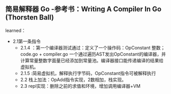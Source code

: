 ## 简易解释器 Go -参考书：Writing A Compiler In Go (Thorsten Ball)

learned：
+ 2.1第一条指令
  + 2.1.4 ：第一个编译器测试通过：定义了一个操作码：OpConstant 整数； code.go + compiler.go
  一个通过遍历AST发出OpConstant的编译器，并计算常量整数字面量已经添加到常量池。编译器接口能传递编译的结果给虚拟机。
  + 2.1.5 :简易虚拟机，解释执行字节码，OpConstant指令可被解释执行
  + 2.2 栈上加法：OpAdd指令实现，2数相加，栈实现。
  + 2.3 repl实现：删除之前的求值和环境，增加调用编译器+VM
  

